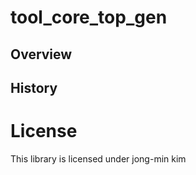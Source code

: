 # tool_core_top_gen

## Overview

## History

# License
This library is licensed under jong-min kim
